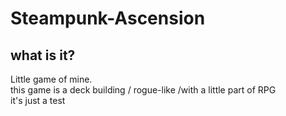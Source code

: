 # Steampunk-Ascension

## what is it?

Little game of mine.
</br>this game is a deck building / rogue-like /with a little part of RPG
</br>it's just a test

